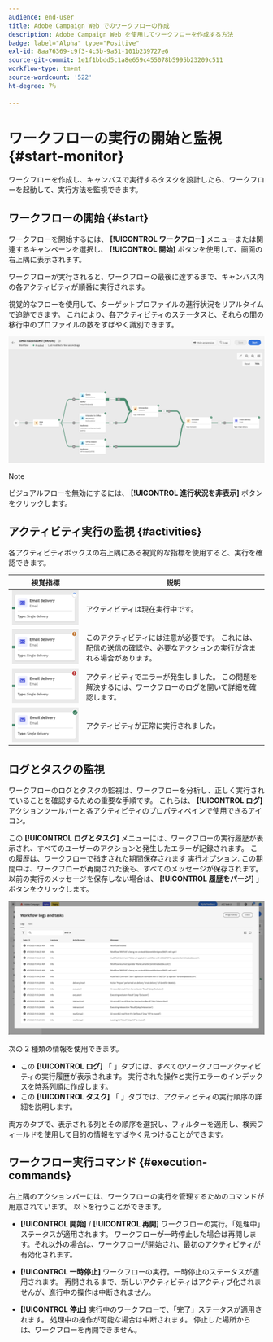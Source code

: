 ```yaml
---
audience: end-user
title: Adobe Campaign Web でのワークフローの作成
description: Adobe Campaign Web を使用してワークフローを作成する方法
badge: label="Alpha" type="Positive"
exl-id: 8aa76369-c9f3-4c5b-9a51-101b239727e6
source-git-commit: 1e1f1bbdd5c1a8e659c455078b5995b23209c511
workflow-type: tm+mt
source-wordcount: '522'
ht-degree: 7%

---
```


# ワークフローの実行の開始と監視 {#start-monitor}

ワークフローを作成し、キャンバスで実行するタスクを設計したら、ワークフローを起動して、実行方法を監視できます。

## ワークフローの開始 {#start}

ワークフローを開始するには、 **[!UICONTROL ワークフロー]** メニューまたは関連するキャンペーンを選択し、 **[!UICONTROL 開始]** ボタンを使用して、画面の右上隅に表示されます。

ワークフローが実行されると、ワークフローの最後に達するまで、キャンバス内の各アクティビティが順番に実行されます。

視覚的なフローを使用して、ターゲットプロファイルの進行状況をリアルタイムで追跡できます。 これにより、各アクティビティのステータスと、それらの間の移行中のプロファイルの数をすばやく識別できます。

![](assets/workflow-execution.png)

>[!NOTE]
>
>ビジュアルフローを無効にするには、 **[!UICONTROL 進行状況を非表示]** ボタンをクリックします。

## アクティビティ実行の監視 {#activities}

各アクティビティボックスの右上隅にある視覚的な指標を使用すると、実行を確認できます。

| 視覚指標 | 説明 |
|-----|------------|
| ![](assets/activity-status-pending.png) | アクティビティは現在実行中です。 |
| ![](assets/activity-status-orange.png) | このアクティビティには注意が必要です。 これには、配信の送信の確認や、必要なアクションの実行が含まれる場合があります。 |
| ![](assets/activity-status-red.png) | アクティビティでエラーが発生しました。 この問題を解決するには、ワークフローのログを開いて詳細を確認します。 |
| ![](assets/activity-status-green.png) | アクティビティが正常に実行されました。 |

## ログとタスクの監視

ワークフローのログとタスクの監視は、ワークフローを分析し、正しく実行されていることを確認するための重要な手順です。 これらは、 **[!UICONTROL ログ]** アクションツールバーと各アクティビティのプロパティペインで使用できるアイコン。

この **[!UICONTROL ログとタスク]** メニューには、ワークフローの実行履歴が表示され、すべてのユーザーのアクションと発生したエラーが記録されます。 この履歴は、ワークフローで指定された期間保存されます [実行オプション](workflow-settings.md). この期間中は、ワークフローが再開された後も、すべてのメッセージが保存されます。 以前の実行のメッセージを保存しない場合は、 **[!UICONTROL 履歴をパージ]** 」ボタンをクリックします。

![](assets/workflow-logs.png)

次の 2 種類の情報を使用できます。

* この **[!UICONTROL ログ]** 「 」タブには、すべてのワークフローアクティビティの実行履歴が表示されます。 実行された操作と実行エラーのインデックスを時系列順に作成します。
* この **[!UICONTROL タスク]** 「 」タブでは、アクティビティの実行順序の詳細を説明します。

両方のタブで、表示される列とその順序を選択し、フィルターを適用し、検索フィールドを使用して目的の情報をすばやく見つけることができます。

## ワークフロー実行コマンド {#execution-commands}

右上隅のアクションバーには、ワークフローの実行を管理するためのコマンドが用意されています。 以下を行うことができます。

* **[!UICONTROL 開始]** / **[!UICONTROL 再開]** ワークフローの実行。「処理中」ステータスが適用されます。 ワークフローが一時停止した場合は再開します。それ以外の場合は、ワークフローが開始され、最初のアクティビティが有効化されます。

* **[!UICONTROL 一時停止]** ワークフローの実行。一時停止のステータスが適用されます。 再開されるまで、新しいアクティビティはアクティブ化されませんが、進行中の操作は中断されません。

* **[!UICONTROL 停止]** 実行中のワークフローで、「完了」ステータスが適用されます。 処理中の操作が可能な場合は中断されます。 停止した場所からは、ワークフローを再開できません。
